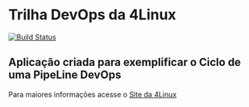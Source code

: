 # Trilha DevOps da 4Linux

<!-- Altere a Flag abaixo com sua URL do Travis ---->
[![Build Status](https://travis-ci.com/maisnada/DevOpsLab-HelloWorld.svg?branch=master)](https://travis-ci.com/maisnada/DevOpsLab-HelloWorld)

## Aplicação criada para exemplificar o Ciclo de uma PipeLine DevOps


Para maiores informações acesse o [Site da 4Linux](https://www.4linux.com.br/cursos/devops)

